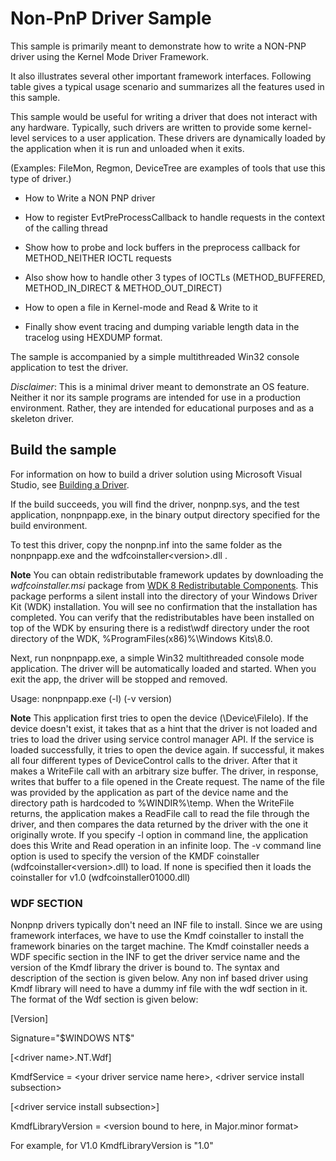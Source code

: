 <!---
    name: Non-PnP Driver Sample
    platform: KMDF
    language: cpp
    category: General WDF
    description: Demonstrates how to write a non-PnP driver using the Kernel Mode Driver Framework. 
    samplefwlink: http://go.microsoft.com/fwlink/p/?LinkId=620307
--->


Non-PnP Driver Sample
====================

This sample is primarily meant to demonstrate how to write a NON-PNP driver using the Kernel Mode Driver Framework.

It also illustrates several other important framework interfaces. Following table gives a typical usage scenario and summarizes all the features used in this sample.

This sample would be useful for writing a driver that does not interact with any hardware. Typically, such drivers are written to provide some kernel-level services to a user application. These drivers are dynamically loaded by the application when it is run and unloaded when it exits.

(Examples: FileMon, Regmon, DeviceTree are examples of tools that use this type of driver.)

-   How to Write a NON PNP driver

-   How to register EvtPreProcessCallback to handle requests in the context of the calling thread

-   Show how to probe and lock buffers in the preprocess callback for METHOD\_NEITHER IOCTL requests

-   Also show how to handle other 3 types of IOCTLs (METHOD\_BUFFERED, METHOD\_IN\_DIRECT & METHOD\_OUT\_DIRECT)

-   How to open a file in Kernel-mode and Read & Write to it

-   Finally show event tracing and dumping variable length data in the tracelog using HEXDUMP format.

The sample is accompanied by a simple multithreaded Win32 console application to test the driver.

*Disclaimer*: This is a minimal driver meant to demonstrate an OS feature. Neither it nor its sample programs are intended for use in a production environment. Rather, they are intended for educational purposes and as a skeleton driver.


Build the sample
----------------

For information on how to build a driver solution using Microsoft Visual Studio, see [Building a Driver](http://msdn.microsoft.com/en-us/library/windows/hardware/ff554644).

If the build succeeds, you will find the driver, nonpnp.sys, and the test application, nonpnpapp.exe, in the binary output directory specified for the build environment.

To test this driver, copy the nonpnp.inf into the same folder as the nonpnpapp.exe and the wdfcoinstaller\<version\>.dll .

**Note** You can obtain redistributable framework updates by downloading the *wdfcoinstaller.msi* package from [WDK 8 Redistributable Components](http://go.microsoft.com/fwlink/p/?LinkID=226396). This package performs a silent install into the directory of your Windows Driver Kit (WDK) installation. You will see no confirmation that the installation has completed. You can verify that the redistributables have been installed on top of the WDK by ensuring there is a redist\\wdf directory under the root directory of the WDK, %ProgramFiles(x86)%\\Windows Kits\\8.0.

Next, run nonpnpapp.exe, a simple Win32 multithreaded console mode application. The driver will be automatically loaded and started. When you exit the app, the driver will be stopped and removed.

Usage: nonpnpapp.exe (-l) (-v version)

**Note** This application first tries to open the device (\\Device\\FileIo). If the device doesn't exist, it takes that as a hint that the driver is not loaded and tries to load the driver using service control manager API. If the service is loaded successfully, it tries to open the device again. If successful, it makes all four different types of DeviceControl calls to the driver. After that it makes a WriteFile call with an arbitrary size buffer. The driver, in response, writes that buffer to a file opened in the Create request. The name of the file was provided by the application as part of the device name and the directory path is hardcoded to %WINDIR%\\temp. When the WriteFile returns, the application makes a ReadFile call to read the file through the driver, and then compares the data returned by the driver with the one it originally wrote. If you specify -l option in command line, the application does this Write and Read operation in an infinite loop. The -v command line option is used to specify the version of the KMDF coinstaller (wdfcoinstaller\<version\>.dll) to load. If none is specified then it loads the coinstaller for v1.0 (wdfcoinstaller01000.dll)

### WDF SECTION

Nonpnp drivers typically don't need an INF file to install. Since we are using framework interfaces, we have to use the Kmdf coinstaller to install the framework binaries on the target machine. The Kmdf coinstaller needs a WDF specific section in the INF to get the driver service name and the version of the Kmdf library the driver is bound to. The syntax and description of the section is given below. Any non inf based driver using Kmdf library will need to have a dummy inf file with the wdf section in it. The format of the Wdf section is given below:

[Version]

Signature="\$WINDOWS NT\$"

[\<driver name\>.NT.Wdf]

KmdfService = \<your driver service name here\>, \<driver service install subsection\>

[\<driver service install subsection\>]

KmdfLibraryVersion = \<version bound to here, in Major.minor format\>

For example, for V1.0 KmdfLibraryVersion is "1.0"

